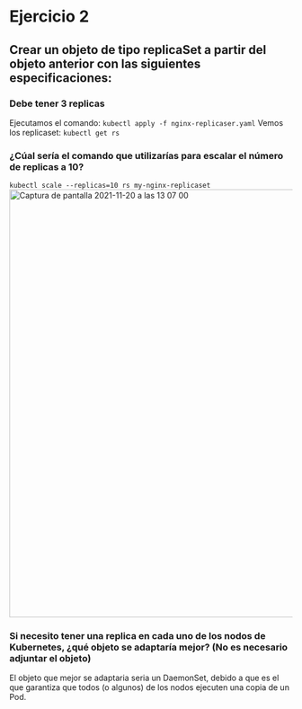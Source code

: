 # Ejercicio 2
   
##  Crear un objeto de tipo replicaSet a partir del objeto anterior con las siguientes especificaciones:
### Debe tener 3 replicas
Ejecutamos el comando:
`kubectl apply -f nginx-replicaser.yaml`
Vemos los replicaset:
`kubectl get rs`

### ¿Cúal sería el comando que utilizarías para escalar el número de replicas a 10?
`kubectl scale --replicas=10 rs my-nginx-replicaset`
<img width="762" alt="Captura de pantalla 2021-11-20 a las 13 07 00" src="https://user-images.githubusercontent.com/26769446/142725721-e21fed8a-449d-4c0b-8ab2-c8b8dc5e06cb.png">

### Si necesito tener una replica en cada uno de los nodos de Kubernetes, ¿qué objeto se adaptaría mejor? (No es necesario adjuntar el objeto)

El objeto que mejor se adaptaria seria un DaemonSet, debido a que es el que garantiza que todos (o algunos) de los nodos ejecuten una copia de un Pod. 


